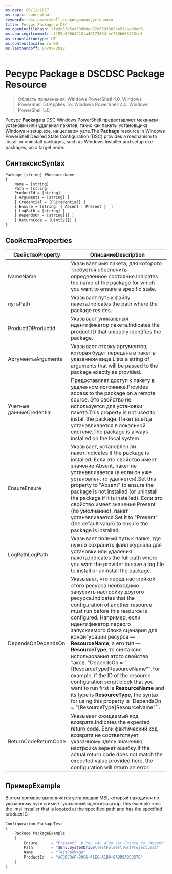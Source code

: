 ```yaml
---
ms.date: 06/12/2017
ms.topic: conceptual
keywords: dsc,powershell,конфигурация,установка
title: Ресурс Package в DSC
ms.openlocfilehash: cfa9d53d5ea588b0ec97e5503302a451caa09e03
ms.sourcegitcommit: cf195b090b3223fa4917206dfec7f0b603873cdf
ms.translationtype: HT
ms.contentlocale: ru-RU
ms.lasthandoff: 04/09/2018
---
```

# <a name="dsc-package-resource"></a><span data-ttu-id="70ac1-103">Ресурс Package в DSC</span><span class="sxs-lookup"><span data-stu-id="70ac1-103">DSC Package Resource</span></span>

> <span data-ttu-id="70ac1-104">Область применения: Windows PowerShell 4.0, Windows PowerShell 5.0</span><span class="sxs-lookup"><span data-stu-id="70ac1-104">Applies To: Windows PowerShell 4.0, Windows PowerShell 5.0</span></span>

<span data-ttu-id="70ac1-105">Ресурс **Package** в DSC Windows PowerShell предоставляет механизм установки или удаления пакетов, таких как пакеты установщика Windows и setup.exe, на целевом узле.</span><span class="sxs-lookup"><span data-stu-id="70ac1-105">The **Package** resource in Windows PowerShell Desired State Configuration (DSC) provides a mechanism to install or uninstall packages, such as Windows Installer and setup.exe packages, on a target node.</span></span>

## <a name="syntax"></a><span data-ttu-id="70ac1-106">Синтаксис</span><span class="sxs-lookup"><span data-stu-id="70ac1-106">Syntax</span></span>

```
Package [string] #ResourceName
{
    Name = [string]
    Path = [string]
    ProductId = [string]
    [ Arguments = [string] ]
    [ Credential = [PSCredential] ]
    [ Ensure = [string] { Absent | Present }  ]
    [ LogPath = [string] ]
    [ DependsOn = [string[]] ]
    [ ReturnCode = [UInt32[]] ]
}
```

## <a name="properties"></a><span data-ttu-id="70ac1-107">Свойства</span><span class="sxs-lookup"><span data-stu-id="70ac1-107">Properties</span></span>
|  <span data-ttu-id="70ac1-108">Свойство</span><span class="sxs-lookup"><span data-stu-id="70ac1-108">Property</span></span>  |  <span data-ttu-id="70ac1-109">Описание</span><span class="sxs-lookup"><span data-stu-id="70ac1-109">Description</span></span>   |
|---|---|
| <span data-ttu-id="70ac1-110">Name</span><span class="sxs-lookup"><span data-stu-id="70ac1-110">Name</span></span>| <span data-ttu-id="70ac1-111">Указывает имя пакета, для которого требуется обеспечить определенное состояние.</span><span class="sxs-lookup"><span data-stu-id="70ac1-111">Indicates the name of the package for which you want to ensure a specific state.</span></span>|
| <span data-ttu-id="70ac1-112">путь</span><span class="sxs-lookup"><span data-stu-id="70ac1-112">Path</span></span>| <span data-ttu-id="70ac1-113">Указывает путь к файлу пакета.</span><span class="sxs-lookup"><span data-stu-id="70ac1-113">Indicates the path where the package resides.</span></span>|
| <span data-ttu-id="70ac1-114">ProductID</span><span class="sxs-lookup"><span data-stu-id="70ac1-114">ProductId</span></span>| <span data-ttu-id="70ac1-115">Указывает уникальный идентификатор пакета.</span><span class="sxs-lookup"><span data-stu-id="70ac1-115">Indicates the product ID that uniquely identifies the package.</span></span>|
| <span data-ttu-id="70ac1-116">Аргументы</span><span class="sxs-lookup"><span data-stu-id="70ac1-116">Arguments</span></span>| <span data-ttu-id="70ac1-117">Указывает строку аргументов, которая будет передана в пакет в указанном виде.</span><span class="sxs-lookup"><span data-stu-id="70ac1-117">Lists a string of arguments that will be passed to the package exactly as provided.</span></span>|
| <span data-ttu-id="70ac1-118">Учетные данные</span><span class="sxs-lookup"><span data-stu-id="70ac1-118">Credential</span></span>| <span data-ttu-id="70ac1-119">Предоставляет доступ к пакету в удаленном источнике.</span><span class="sxs-lookup"><span data-stu-id="70ac1-119">Provides access to the package on a remote source.</span></span> <span data-ttu-id="70ac1-120">Это свойство не используется для установки пакета.</span><span class="sxs-lookup"><span data-stu-id="70ac1-120">This property is not used to install the package.</span></span> <span data-ttu-id="70ac1-121">Пакет всегда устанавливается в локальной системе.</span><span class="sxs-lookup"><span data-stu-id="70ac1-121">The package is always installed on the local system.</span></span>|
| <span data-ttu-id="70ac1-122">Ensure</span><span class="sxs-lookup"><span data-stu-id="70ac1-122">Ensure</span></span>| <span data-ttu-id="70ac1-123">Указывает, установлен ли пакет.</span><span class="sxs-lookup"><span data-stu-id="70ac1-123">Indicates if the package is installed.</span></span> <span data-ttu-id="70ac1-124">Если это свойство имеет значение Absent, пакет не устанавливается (а если он уже установлен, то удаляется).</span><span class="sxs-lookup"><span data-stu-id="70ac1-124">Set this property to "Absent" to ensure the package is not installed (or uninstall the package if it is installed).</span></span> <span data-ttu-id="70ac1-125">Если это свойство имеет значение Present (по умолчанию), пакет устанавливается.</span><span class="sxs-lookup"><span data-stu-id="70ac1-125">Set it to "Present" (the default value) to ensure the package is installed.</span></span>|
| <span data-ttu-id="70ac1-126">LogPath</span><span class="sxs-lookup"><span data-stu-id="70ac1-126">LogPath</span></span>| <span data-ttu-id="70ac1-127">Указывает полный путь к папке, где нужно сохранить файл журнала для установки или удаления пакета.</span><span class="sxs-lookup"><span data-stu-id="70ac1-127">Indicates the full path where you want the provider to save a log file to install or uninstall the package.</span></span>|
| <span data-ttu-id="70ac1-128">DependsOn</span><span class="sxs-lookup"><span data-stu-id="70ac1-128">DependsOn</span></span> | <span data-ttu-id="70ac1-129">Указывает, что перед настройкой этого ресурса необходимо запустить настройку другого ресурса.</span><span class="sxs-lookup"><span data-stu-id="70ac1-129">Indicates that the configuration of another resource must run before this resource is configured.</span></span> <span data-ttu-id="70ac1-130">Например, если идентификатор первого запускаемого блока сценария для конфигурации ресурса — **ResourceName**, а его тип — **ResourceType**, то синтаксис использования этого свойства таков: "DependsOn = "[ResourceType]ResourceName"".</span><span class="sxs-lookup"><span data-stu-id="70ac1-130">For example, if the ID of the resource configuration script block that you want to run first is **ResourceName** and its type is **ResourceType**, the syntax for using this property is \`DependsOn = "[ResourceType]ResourceName"\`\`.</span></span>|
| <span data-ttu-id="70ac1-131">ReturnCode</span><span class="sxs-lookup"><span data-stu-id="70ac1-131">ReturnCode</span></span>| <span data-ttu-id="70ac1-132">Указывает ожидаемый код возврата.</span><span class="sxs-lookup"><span data-stu-id="70ac1-132">Indicates the expected return code.</span></span> <span data-ttu-id="70ac1-133">Если фактический код возврата не соответствует указанному здесь значению, настройка вернет ошибку.</span><span class="sxs-lookup"><span data-stu-id="70ac1-133">If the actual return code does not match the expected value provided here, the configuration will return an error.</span></span>|

## <a name="example"></a><span data-ttu-id="70ac1-134">Пример</span><span class="sxs-lookup"><span data-stu-id="70ac1-134">Example</span></span>

<span data-ttu-id="70ac1-135">В этом примере выполняется установщик MSI, который находится по указанному пути и имеет указанный идентификатор.</span><span class="sxs-lookup"><span data-stu-id="70ac1-135">This example runs the .msi installer that is located at the specified path and has the specified product ID.</span></span>

```powershell
Configuration PackageTest
{
    Package PackageExample
    {
        Ensure      = "Present"  # You can also set Ensure to "Absent"
        Path        = "$Env:SystemDrive\TestFolder\TestProject.msi"
        Name        = "TestPackage"
        ProductId   = "ACDDCDAF-80C6-41E6-A1B9-8ABD8A05027E"
    }
}
```